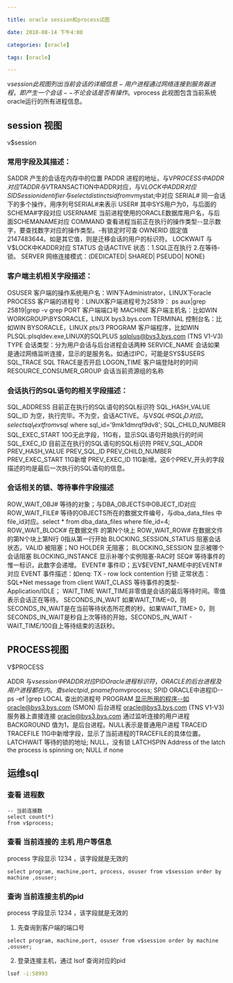 ```yaml
---

title: oracle session和process试图

date: 2018-08-14 下午4:08

categories: [oracle]

tags: [oracle]

---
```


v$session    此视图列出当前会话的详细信息-用户进程通过网络连接到服务器进程，即产生一个会话--不论会话是否有操作。
v$process    此视图包含当前系统oracle运行的所有进程信息。

<!--more-->

## session 视图

v$session

### 常用字段及其描述：

SADDR       产生的会话在内存中的位置
PADDR       进程的地址，与V$PROCESS中ADDR对应
TADDR       与V$TRANSACTION中ADDR对应，与V$LOCK中ADDR对应
SID         Session identifier  与select distinct sid from v$mystat;中对应
SERIAL#     同一会话下的多个操作，用序列号SERIAL#来表示
USER#       其中SYS用户为0，与后面的SCHEMA#字段对应
USERNAME    当前进程使用的ORACLE数据库用户名，与后面SCHEMANAME对应
COMMAND     查看进程当前正在执行的操作类型--显示数字，要查找数字对应的操作类型。-有锁定时可查
OWNERID     固定值2147483644。如是其它值，则是迁移会话的用户的标识符。
LOCKWAIT    与V$LOCK中KADDR对应
STATUS      会话ACTIVE 状态：1.SQL正在执行 2.在等待-锁。
SERVER      网络连接模式：(DEDICATED| SHARED| PSEUDO| NONE)

### 客户端主机相关字段描述：
OSUSER      客户端的操作系统用户名：WIN下Administrator，LINUX下oracle
PROCESS     客户端的进程号：LINUX客户端进程号为25819： ps aux|grep 25819|grep -v grep
PORT        客户端端口号
MACHINE     客户端主机名：比如WIN WORKGROUP\BYSORACLE，LINUX bys3.bys.com
TERMINAL    控制台名：比如WIN BYSORACLE，LINUX pts/3
PROGRAM     客户端程序，比如WIN PLSQL:plsqldev.exe,LINUX的SQLPLUS sqlplus@bys3.bys.com (TNS V1-V3)
TYPE        会话类型：分为用户会话与后台进程会话两种
SERVICE_NAME    会话如果是通过网络监听连接，显示的是服务名。如通过IPC，可能是SYS$USERS
SQL_TRACE   SQL TRACE是否开启
LOGON_TIME  客户端登陆时的时间 
RESOURCE_CONSUMER_GROUP  会话当前资源组的名称

### 会话执行的SQL语句的相关字段描述：

SQL_ADDRESS 目前正在执行的SQL语句的SQL标识符
SQL_HASH_VALUE
SQL_ID      为空，执行完毕。不为空，会话ACTIVE。与V$SQL中SQL_ID对应。select sql_text from v$sql where sql_id='9mk1dmrqf9dv8';
SQL_CHILD_NUMBER
SQL_EXEC_START 10G无此字段，11G有，显示SQL语句开始执行的时间
SQL_EXEC_ID     目前正在执行的SQL语句的SQL标识符
PREV_SQL_ADDR
PREV_HASH_VALUE
PREV_SQL_ID
PREV_CHILD_NUMBER   
PREV_EXEC_START  11G新增
PREV_EXEC_ID        11G新增。这6个PREV_开头的字段描述的均是最后一次执行的SQL语句的信息。

### 会话相关的锁、等待事件字段描述

ROW_WAIT_OBJ#   等待的对象；与DBA_OBJECTS中OBJECT_ID对应
ROW_WAIT_FILE#  等待的OBJECTS所在的数据文件编号，与dba_data_files 中 file_id对应。select * from dba_data_files where file_id=4;
ROW_WAIT_BLOCK# 在数据文件 的第N个块上
ROW_WAIT_ROW#   在数据文件 的第N个块上第N行 0指从第一行开始
BLOCKING_SESSION_STATUS 阻塞会话状态，VALID 被阻塞；NO HOLDER 无阻塞；
BLOCKING_SESSION        显示被哪个会话阻塞
BLOCKING_INSTANCE       显示补哪个实例阻塞-RAC时
SEQ#            等待事件的惟一标识，此数字会递增。
EVENT#          事件ID；五V$EVENT_NAME中的EVENT#对应
EVENT           事件描述：如enq: TX - row lock contention 行锁  正常状态：SQL*Net message from client
WAIT_CLASS      等待事件的类型-Application/IDLE；
WAIT_TIME       WAIT_TIME非零值是会话的最后等待时间。零值表示会话正在等待。
SECONDS_IN_WAIT 如果WAIT_TIME=0，则SECONDS_IN_WAIT是在当前等待状态所花费的秒。如果WAIT_TIME> 0，则SECONDS_IN_WAIT是秒自上次等待的开始，SECONDS_IN_WAIT - WAIT_TIME/100自上等待结束的活跃秒。

## PROCESS视图

V$PROCESS

ADDR       与v$session中PADDR对应
PID        Oracle进程标识符，ORACLE的后台进程及用户进程都在内。查select pid,pname from v$process;
SPID       ORACLE中进程ID--ps -ef |grep LOCAL    查出的进程号
PROGRAM    显示所用的程序--如oracle@bys3.bys.com (SMON)  后台进程 oracle@bys3.bys.com (TNS V1-V3) 服务器上直接连接  oracle@bys3.bys.com 通过监听连接的用户进程
BACKGROUND 值为1，是后台进程。NULL表示是普通用户进程
TRACEID     
TRACEFILE  11G中新增字段，显示了当前进程的TRACEFILE的具体位置。
LATCHWAIT  等待的锁的地址; NULL，没有锁
LATCHSPIN  Address of the latch the process is spinning on; NULL if none

## 运维sql

### 查看 进程数

```oraclesqlplus
-- 当前连接数
select count(*)
from v$process;
```

### 查看 当前连接的 主机 用户等信息

process 字段显示 1234 ，该字段就是无效的

```oraclesqlplus
select program, machine,port, process, osuser from v$session order by machine ,osuser;
```

### 查询 当前连接主机的pid

process 字段显示 1234 ，该字段就是无效的

1. 先查询到客户端的端口号

```oraclesqlplus
select program, machine,port, osuser from v$session order by machine ,osuser;
```

2. 登录连接主机，通过 lsof 查询对应的pid

```bash
lsof -i:58993
```

